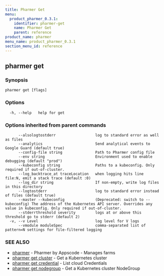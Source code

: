 ```yaml
---
title: Pharmer Get
menu:
  product_pharmer_0.3.1:
    identifier: pharmer-get
    name: Pharmer Get
    parent: reference
product_name: pharmer
menu_name: product_pharmer_0.3.1
section_menu_id: reference
---
```

## pharmer get



### Synopsis



```
pharmer get [flags]
```

### Options

```
  -h, --help   help for get
```

### Options inherited from parent commands

```
      --alsologtostderr                  log to standard error as well as files
      --analytics                        Send analytical events to Google Guard (default true)
      --config-file string               Path to Pharmer config file
      --env string                       Environment used to enable debugging (default "prod")
      --kubeconfig string                Paths to a kubeconfig. Only required if out-of-cluster.
      --log_backtrace_at traceLocation   when logging hits line file:N, emit a stack trace (default :0)
      --log_dir string                   If non-empty, write log files in this directory
      --logtostderr                      log to standard error instead of files (default true)
      --master --kubeconfig              (Deprecated: switch to --kubeconfig) The address of the Kubernetes API server. Overrides any value in kubeconfig. Only required if out-of-cluster.
      --stderrthreshold severity         logs at or above this threshold go to stderr (default 2)
  -v, --v Level                          log level for V logs
      --vmodule moduleSpec               comma-separated list of pattern=N settings for file-filtered logging
```

### SEE ALSO

* [pharmer](/products/pharmer/0.3.1/reference/pharmer)	 - Pharmer by Appscode - Manages farms
* [pharmer get cluster](/products/pharmer/0.3.1/reference/pharmer_get_cluster)	 - Get a Kubernetes cluster
* [pharmer get credential](/products/pharmer/0.3.1/reference/pharmer_get_credential)	 - List cloud Credentials
* [pharmer get nodegroup](/products/pharmer/0.3.1/reference/pharmer_get_nodegroup)	 - Get a Kubernetes cluster NodeGroup


